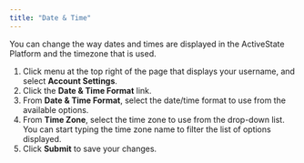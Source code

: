 ```yaml
---
title: "Date & Time"
---
```


You can change the way dates and times are displayed in the ActiveState Platform and the timezone that is used.

1. Click menu at the top right of the page that displays your username, and select **Account Settings**.
1. Click the **Date & Time Format** link.
1. From **Date & Time Format**, select the date/time format to use from the available options.
1. From **Time Zone**, select the time zone to use from the drop-down list. You can start typing the time zone name to filter the list of options displayed.
1. Click **Submit** to save your changes.
